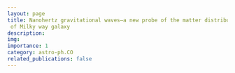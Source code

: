 ```yaml
---
layout: page
title: Nanohertz gravitational waves—a new probe of the matter distribution
 of Milky way galaxy
description: 
img: 
importance: 1
category: astro-ph.CO
related_publications: false
---
```



